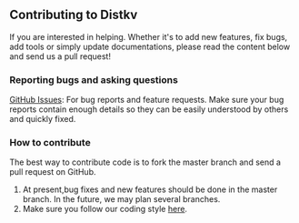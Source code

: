 ## Contributing to Distkv
If you are interested in helping. Whether it's to add new features, fix bugs, add tools or simply update documentations,
please read the content below and send us a pull request!

### Reporting bugs and asking questions
[GitHub Issues](https://github.com/distkv-project/distkv/issues): For bug reports and feature requests. Make sure your bug 
reports contain enough details so they can be easily understood by others and quickly fixed.
### How to contribute
The best way to contribute code is to fork the master branch and send a pull request on GitHub.
1. At present,bug fixes and new features should be done in the master branch. In the future, we may plan several branches.
2. Make sure you follow our coding style [here](https://github.com/distkv-project/distkv/blob/master/checkstyle.xml).
